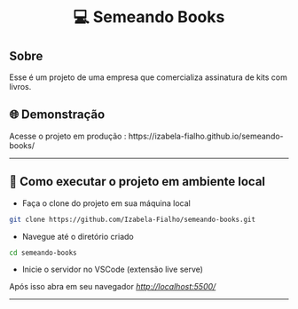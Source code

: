 <h1 align="center">  💻 Semeando Books </h1>
<h2> Sobre </h2>
Esse é um projeto de uma empresa que comercializa assinatura de kits com livros.

<h2> 🌐 Demonstração</h2>
Acesse o projeto em produção : 
https://izabela-fialho.github.io/semeando-books/


---

## 🔧 Como executar o projeto em ambiente local

- Faça o clone do projeto em sua máquina local
```bash
git clone https://github.com/Izabela-Fialho/semeando-books.git
```
- Navegue até o diretório criado
```bash
cd semeando-books
```
- Inicie o servidor no VSCode (extensão live serve)

Após isso abra em seu navegador  *[http://localhost:5500/](http://localhost:5500/)*

---
